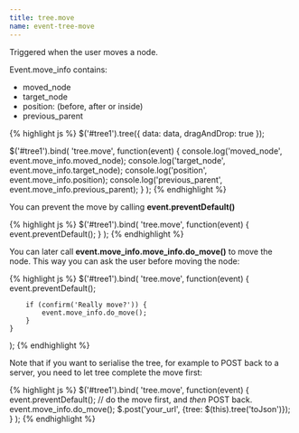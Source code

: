 ```yaml
---
title: tree.move
name: event-tree-move
---
```


Triggered when the user moves a node.

Event.move_info contains:

* moved_node
* target_node
* position: (before, after or inside)
* previous_parent

{% highlight js %}
$('#tree1').tree({
    data: data,
    dragAndDrop: true
});

$('#tree1').bind(
    'tree.move',
    function(event) {
        console.log('moved_node', event.move_info.moved_node);
        console.log('target_node', event.move_info.target_node);
        console.log('position', event.move_info.position);
        console.log('previous_parent', event.move_info.previous_parent);
    }
);
{% endhighlight %}

You can prevent the move by calling **event.preventDefault()**

{% highlight js %}
$('#tree1').bind(
    'tree.move',
    function(event) {
        event.preventDefault();
    }
);
{% endhighlight %}

You can later call **event.move_info.move_info.do_move()** to move the node. This way you can ask the user before moving the node:

{% highlight js %}
$('#tree1').bind(
    'tree.move',
    function(event) {
        event.preventDefault();

        if (confirm('Really move?')) {
            event.move_info.do_move();
        }
    }
);
{% endhighlight %}

Note that if you want to serialise the tree, for example to POST back to a server, you need to let tree complete the move first:

{% highlight js %}
$('#tree1').bind(
    'tree.move',
    function(event)
    {
        event.preventDefault();
        // do the move first, and _then_ POST back.
        event.move_info.do_move();
        $.post('your_url', {tree: $(this).tree('toJson')});
    }
);
{% endhighlight %}
